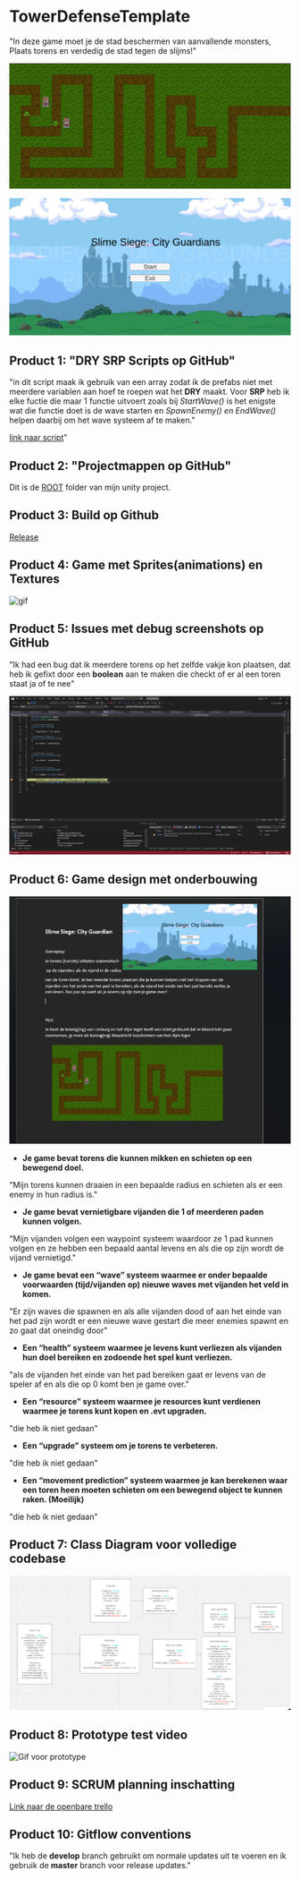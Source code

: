 # TowerDefenseTemplate

"In deze game moet je de stad beschermen van aanvallende monsters, Plaats torens en verdedig de stad tegen de slijms!"

![Image van het spel](image-1.png)

![Image van het startScherm](image-2.png)

## Product 1: "DRY SRP Scripts op GitHub"

"in dit script maak ik gebruik van een array zodat ik de prefabs niet met meerdere variablen aan hoef te roepen wat het **DRY** maakt. Voor **SRP** heb ik elke fuctie die maar 1 functie uitvoert zoals bij *StartWave()* is het enigste wat die functie doet is de wave starten en *SpawnEnemy() en EndWave()* helpen daarbij om het wave systeem af te maken."

[link naar script](TowerDefense/Assets/Scripts/EnemyScripts/EnemySpawner.cs)"

## Product 2: "Projectmappen op GitHub"

Dit is de [ROOT](TowerDefense) folder van mijn unity project.

## Product 3: Build op Github

[Release](https://github.com/IvoBergen/TowerDefense/releases/tag/Release)

## Product 4: Game met Sprites(animations) en Textures

![gif](GifTowerDefense-2.gif)

## Product 5: Issues met debug screenshots op GitHub

"Ik had een bug dat ik meerdere torens op het zelfde vakje kon plaatsen, dat heb ik gefixt door een **boolean** aan te maken die checkt of er al een toren staat ja of te nee"

![Foto van debugging](Debugging-1.png)

## Product 6: Game design met onderbouwing

![One page](<Screenshot 2023-10-20 153630-1.png>)

* **Je game bevat torens die kunnen mikken en schieten op een bewegend doel.**

"Mijn torens kunnen draaien in een bepaalde radius en schieten als er een enemy in hun radius is."

* **Je game bevat vernietigbare vijanden die 1 of meerderen paden kunnen volgen.**  
  
"Mijn vijanden volgen een waypoint systeem waardoor ze 1 pad kunnen volgen en ze hebben een bepaald aantal levens en als die op zijn wordt de vijand vernietigd."

* **Je game bevat een “wave” systeem waarmee er onder bepaalde voorwaarden (tijd/vijanden op) nieuwe waves met vijanden het veld in komen.**

"Er zijn waves die spawnen en als alle vijanden dood of aan het einde van het pad zijn wordt er een nieuwe wave gestart die meer enemies spawnt en zo gaat dat oneindig door"

* **Een “health” systeem waarmee je levens kunt verliezen als vijanden hun doel bereiken en zodoende het spel kunt verliezen.**

"als de vijanden het einde van het pad bereiken gaat er levens van de speler af en als die op 0 komt ben je game over."

* **Een “resource” systeem waarmee je resources kunt verdienen waarmee je torens kunt kopen en .evt upgraden.**

"die heb ik niet gedaan"

* **Een “upgrade” systeem om je torens te verbeteren.**

"die heb ik niet gedaan"

* **Een “movement prediction” systeem waarmee je kan berekenen waar een toren heen moeten schieten om een bewegend object te kunnen raken. (Moeilijk)**

"die heb ik niet gedaan"

## Product 7: Class Diagram voor volledige codebase

![ClassDiagram](image.png)

## Product 8: Prototype test video

![Gif voor prototype](GifTowerDefense-1.gif)

## Product 9: SCRUM planning inschatting

[Link naar de openbare trello](https://trello.com/b/9QFKsROT/scrum-board)

## Product 10: Gitflow conventions

"Ik heb de **develop** branch gebruikt om normale updates uit te voeren en ik gebruik de **master** branch voor release updates."
